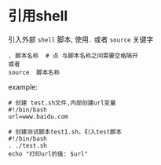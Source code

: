 # 引用shell

引入外部 `shell` 脚本, 使用`.` 或者 `source` 关键字

```
. 脚本名称  # 点 与脚本名称之间需要空格隔开
或者
source  脚本名称
```

example:

```shell
# 创建 test.sh文件,内部创建url变量
#!/bin/bash
url=www.baidu.com

# 创建测试脚本test1.sh，引入test脚本
#!/bin/bash
. ./test.sh
echo "打印url的值: $url"
```